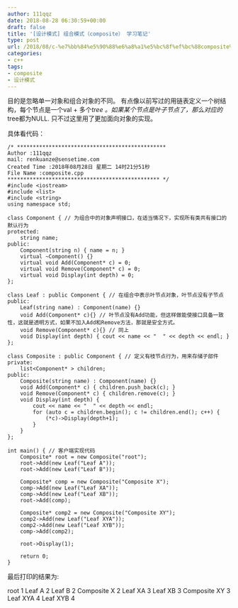 ```yaml
---
author: 111qqz
date: 2018-08-28 06:30:59+00:00
draft: false
title: '[设计模式] 组合模式（composite） 学习笔记'
type: post
url: /2018/08/c-%e7%bb%84%e5%90%88%e6%a8%a1%e5%bc%8f%ef%bc%88composite%ef%bc%89-%e5%ad%a6%e4%b9%a0%e7%ac%94%e8%ae%b0/
categories:
- c++
tags:
- composite
- 设计模式
---
```


目的是忽略单一对象和组合对象的不同。 有点像以前写过的用链表定义一个树结构，每个节点是一个val + 多个*tree 。如果某个节点是叶子节点了，那么对应的*tree都为NULL. 只不过这里用了更加面向对象的实现。

具体看代码：

    
    /* ***********************************************
    Author :111qqz
    mail: renkuanze@sensetime.com
    Created Time :2018年08月28日 星期二 14时21分51秒
    File Name :composite.cpp
    ************************************************ */
    #include <iostream>
    #include <list>
    #include <string>
    using namespace std;
    
    class Component { // 为组合中的对象声明接口，在适当情况下，实现所有类共有接口的默认行为
    protected:
        string name;
    public:
        Component(string n) { name = n; }
        virtual ~Component() {}
        virtual void Add(Component* c) = 0;
        virtual void Remove(Component* c) = 0;
        virtual void Display(int depth) = 0;
    };
    
    class Leaf : public Component { // 在组合中表示叶节点对象，叶节点没有子节点
    public:
        Leaf(string name) : Component(name) {}
        void Add(Component* c){} // 叶节点没有Add功能，但这样做能使接口具备一致性，这就是透明方式，如果不加入Add和Remove方法，那就是安全方式。
        void Remove(Component* c){} // 同上
        void Display(int depth) { cout << name << "  " << depth << endl; }
    };
    
    class Composite : public Component { // 定义有枝节点行为，用来存储子部件
    private:
        list<Component* > children;
    public:
        Composite(string name) : Component(name) {}
        void Add(Component* c) { children.push_back(c); }
        void Remove(Component* c) { children.remove(c); }
        void Display(int depth) {
            cout << name << "  " << depth << endl;
            for (auto c = children.begin(); c != children.end(); c++) {
                (*c)->Display(depth+1);
            }
        }
    };
    
    int main() { // 客户端实现代码
        Composite* root = new Composite("root");
        root->Add(new Leaf("Leaf A"));
        root->Add(new Leaf("Leaf B"));
    
        Composite* comp = new Composite("Composite X");
        comp->Add(new Leaf("Leaf XA"));
        comp->Add(new Leaf("Leaf XB"));
        root->Add(comp);
    
        Composite* comp2 = new Composite("Composite XY");
        comp2->Add(new Leaf("Leaf XYA"));
        comp2->Add(new Leaf("Leaf XYB"));
        comp->Add(comp2);
    
        root->Display(1);
    
        return 0;
    }
    




最后打印的结果为:

root 1
Leaf A 2
Leaf B 2
Composite X 2
Leaf XA 3
Leaf XB 3
Composite XY 3
Leaf XYA 4
Leaf XYB 4






